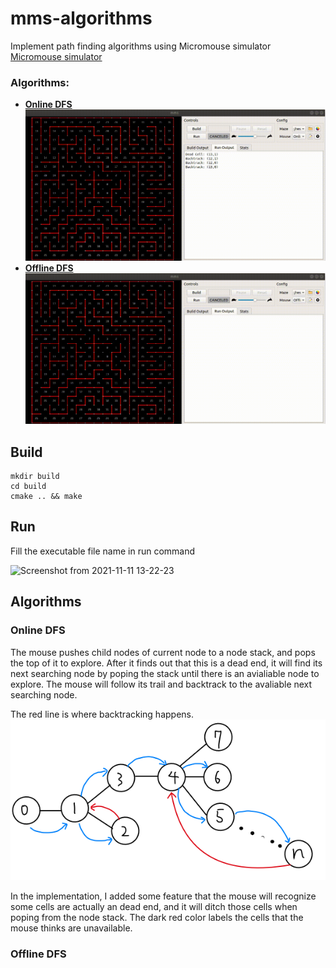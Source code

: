 # mms-algorithms
Implement path finding algorithms using Micromouse simulator  
[Micromouse simulator](https://github.com/mackorone/mms)

### Algorithms:  
- [**Online DFS**](#online-dfs)      
![online_DFS](https://github.com/longhongc/mms-algorithms/blob/master/videos/online_DFS.gif)
- [**Offline DFS**](#offline-dfs)    
![offline_DFS](https://github.com/longhongc/mms-algorithms/blob/master/videos/offline_DFS.gif)

## Build 
```
mkdir build
cd build  
cmake .. && make  
```
## Run
Fill the executable file name in run command

![Screenshot from 2021-11-11 13-22-23](https://user-images.githubusercontent.com/28807825/141351305-df904dfe-25ce-42ff-aeb6-d9f3b5eab3f5.png)

## Algorithms
### Online DFS
The mouse pushes child nodes of current node to a node stack, and pops the top of it to explore. After it finds out that this is a dead end, it will find its next searching node by poping the stack until there is an avialiable node to explore. The mouse will follow its trail and backtrack to the avaliable next searching node.

The red line is where backtracking happens.  
![online_DFS_graph](https://github.com/longhongc/mms-algorithms/blob/master/videos/online_DFS_graph.png)  

In the implementation, I added some feature that the mouse will recognize some cells are actually an dead end, and it will ditch those cells when poping from the node stack. The dark red color labels the cells that the mouse thinks are unavailable.

### Offline DFS

